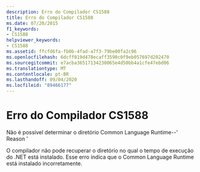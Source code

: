 ```yaml
---
description: Erro do Compilador CS1588
title: Erro do Compilador CS1588
ms.date: 07/20/2015
f1_keywords:
- CS1588
helpviewer_keywords:
- CS1588
ms.assetid: ffcfd6fa-fb0b-4fad-a7f3-79be00fa2c96
ms.openlocfilehash: 6dcff019d478ecaff3590c0f9eb057697d202470
ms.sourcegitcommit: e7acba36517134238065e4d50bb4a1cfe47ebd06
ms.translationtype: MT
ms.contentlocale: pt-BR
ms.lasthandoff: 09/04/2020
ms.locfileid: "89466177"
---
```

# <a name="compiler-error-cs1588"></a>Erro do Compilador CS1588
Não é possível determinar o diretório Common Language Runtime--' Reason '  
  
 O compilador não pode recuperar o diretório no qual o tempo de execução do .NET está instalado. Esse erro indica que o Common Language Runtime está instalado incorretamente.
